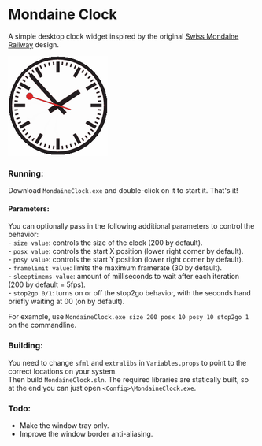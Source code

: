 # Mondaine Clock
A simple desktop clock widget inspired by the original [Swiss Mondaine Railway](https://ch.mondaine.com/) design.

![Clock](mondaine_clock.gif)


### Running:
Download `MondaineClock.exe` and double-click on it to start it. That's it!  

#### Parameters:
You can optionally pass in the following additional parameters to control the behavior:  
	- `size value`: controls the size of the clock (200 by default).  
	- `posx value`: controls the start X position (lower right corner by default).  
	- `posy value`: controls the start Y position (lower right corner by default).  
	- `framelimit value`: limits the maximum framerate (30 by default).  
	- `sleeptimems value`: amount of milliseconds to wait after each iteration (200 by default = 5fps).  
	- `stop2go 0/1`: turns on or off the stop2go behavior, with the seconds hand briefly waiting at 00 (on by default).  

For example, use `MondaineClock.exe size 200 posx 10 posy 10 stop2go 1` on the commandline.

### Building:
You need to change `sfml` and `extralibs` in `Variables.props` to point to the correct locations on your system.  
Then build `MondaineClock.sln`. The required libraries are statically built, so at the end you can just open `<Config>\MondaineClock.exe`.  

### Todo:
- Make the window tray only.
- Improve the window border anti-aliasing.